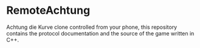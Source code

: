 RemoteAchtung
=====

Achtung die Kurve clone controlled from your phone, this repository contains the protocol documentation and the source of the game written in C++. 

